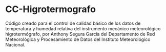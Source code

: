 # CC-Higrotermografo

Código creado para el control de calidad básico de los datos de temperatura y humedad relativa del instrumento mecánico meteorológico higrotermógrafo, por Anthony Segura García del Departamento de Red Meteorológica y Procesamiento de Datos del Instituto Meteorológico Nacional.
